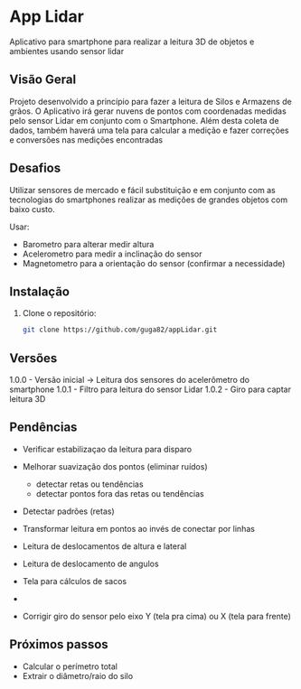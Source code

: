 # App Lidar

Aplicativo para smartphone para realizar a leitura 3D de objetos e ambientes usando sensor lidar


## Visão Geral

Projeto desenvolvido a princípio para fazer a leitura de Silos e Armazens de grãos. O Aplicativo irá gerar nuvens de pontos com coordenadas medidas pelo sensor Lidar em conjunto com o Smartphone.
Além desta coleta de dados, também haverá uma tela para calcular a medição e fazer correções e conversões nas medições encontradas

## Desafios

Utilizar sensores de mercado e fácil substituição e em conjunto com as tecnologias do smartphones realizar as medições de grandes objetos com baixo custo.

Usar:
   - Barometro para alterar medir altura
   - Acelerometro para medir a inclinação do sensor
   - Magnetometro para a orientação do sensor (confirmar a necessidade)

## Instalação

1. Clone o repositório:

   ```bash
   git clone https://github.com/guga82/appLidar.git

   
## Versões
1.0.0 - Versão inicial -> Leitura dos sensores do acelerômetro do smartphone
1.0.1 - Filtro para leitura do sensor Lidar
1.0.2 - Giro para captar leitura 3D


## Pendências
- Verificar estabilizaçao da leitura para disparo
- Melhorar suavização dos pontos (eliminar ruídos)
   - detectar retas ou tendências
   - detectar pontos fora das retas ou tendências
- Detectar padrões (retas)
- Transformar leitura em pontos ao invés de conectar por linhas
- Leitura de deslocamentos de altura e lateral
- Leitura de deslocamento de angulos
- Tela para cálculos de sacos
- 


- Corrigir giro do sensor pelo eixo Y (tela pra cima) ou X (tela para frente)


## Próximos passos
- Calcular o perímetro total
- Extrair o diâmetro/raio do silo

